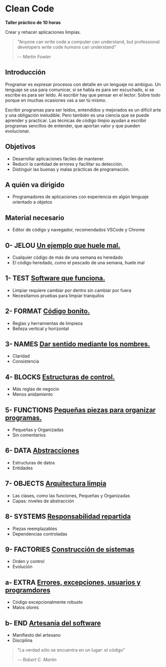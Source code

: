 # Clean Code

**Taller práctico de 10 horas**

Crear y rehacer aplicaciones limpias.

> "Anyone can write code a computer can understand, but professional developers write code _humans_ can understand"
>
> -- _Martin Fowler_

## Introducción

Programar es expresar procesos con detalle en un lenguaje no ambiguo. Un lenguaje se usa para comunicar, si se habla es para ser escuchado, si se escribe es para ser leído. Al escribir hay que pensar en el lector. Sobre todo porque en muchas ocasiones vas a ser tú mismo.

Escribir programas para ser leídos, entendidos y mejorados es un difícil arte y una obligación ineludible. Pero también es una ciencia que se puede aprender y practicar. Las técnicas de código limpio ayudan a escribir programas sencillos de entender, que aportan valor y que pueden evolucionar.

## Objetivos

- Desarrollar aplicaciones fáciles de mantener.
- Reducir la cantidad de errores y facilitar su detección.
- Distinguir las buenas y malas prácticas de programación.

## A quién va dirigido

- Programadores de aplicaciones con experiencia en algún lenguaje orientado a objetos

## Material necesario

- Editor de código y navegador, recomendados VSCode y Chrome

## 0- JELOU [Un ejemplo que huele mal.](./0-jelou.md)

- Cualquier código de más de una semana es heredado
- El código heredado, como el pescado de una semana, huele mal

## 1- TEST [Software que funciona.](./1-test.md)

- Limpiar requiere cambiar por dentro sin cambiar por fuera
- Necesitamos pruebas para limpiar tranquilos

## 2- FORMAT [Código bonito.](./2-format.md)

- Reglas y herramientas de limpieza
- Belleza vertical y horizontal

## 3- NAMES [Dar sentido mediante los nombres.](./3-names.md)

- Claridad
- Consistencia

## 4- BLOCKS [Estructuras de control.](./4-blocks.md)

- Más reglas de negocio
- Menos anidamiento

## 5- FUNCTIONS [Pequeñas piezas para organizar programas.](./5-functions.md)

- Pequeñas y Organizadas
- Sin comentarios

## 6- DATA [Abstracciones](./6-data.md)

- Estructuras de datos
- Entidades

## 7- OBJECTS [Arquitectura limpia](./7-objects.md)

- Las clases, como las funciones, Pequeñas y Organizadas
- Capas: niveles de abstracción

## 8- SYSTEMS [Responsabilidad repartida](./8-systems.md)

- Piezas reemplazables
- Dependencias controladas

## 9- FACTORIES [Construcción de sistemas](./9-factories.md)

- Orden y control
- Evolución

## a- EXTRA [Errores, excepciones, usuarios y programdores](./a-extra.md)

- Código excepcionalmente robusto
- Malos olores

## b- END [Artesanía del software](./b-end.md)

- Manifiesto del artesano
- Disciplina

> "La verdad sólo se encuentra en un lugar: el código"
>
> -- _Robert C. Martin_
